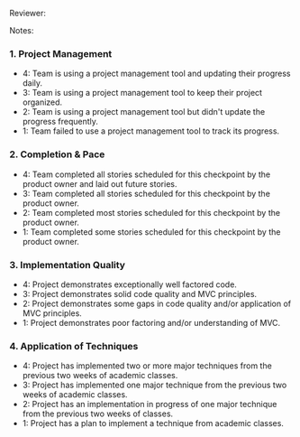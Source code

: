 Reviewer:

Notes:


### 1. Project Management

* 4: Team is using a project management tool and updating their progress daily.
* 3: Team is using a project management tool to keep their project organized.
* 2: Team is using a project management tool but didn't update the progress frequently.
* 1: Team failed to use a project management tool to track its progress.

### 2. Completion & Pace

* 4: Team completed all stories scheduled for this checkpoint by the product owner and laid out future stories.
* 3: Team completed all stories scheduled for this checkpoint by the product owner.
* 2: Team completed most stories scheduled for this checkpoint by the product owner.
* 1: Team completed some stories scheduled for this checkpoint by the product owner.

### 3. Implementation Quality

* 4: Project demonstrates exceptionally well factored code.
* 3: Project demonstrates solid code quality and MVC principles.
* 2: Project demonstrates some gaps in code quality and/or application of MVC principles.
* 1: Project demonstrates poor factoring and/or understanding of MVC.

### 4. Application of Techniques

* 4: Project has implemented two or more major techniques from the previous two weeks of academic classes.
* 3: Project has implemented one major technique from the previous two weeks of academic classes.
* 2: Project has an implementation in progress of one major technique from the previous two weeks of classes.
* 1: Project has a plan to implement a technique from academic classes.
